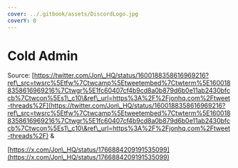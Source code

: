 ```yaml
---
cover: ../.gitbook/assets/DiscordLogo.jpg
coverY: 0
---
```


# Cold Admin

Source: [https://twitter.com/Jon\_HQ/status/1600188358616969216?ref\_src=twsrc%5Etfw%7Ctwcamp%5Etweetembed%7Ctwterm%5E1600188358616969216%7Ctwgr%5E1fc60407cf4b9cd8a0b879d6b0e11ab2430bfccb%7Ctwcon%5Es1\_c10\&ref\_url=https%3A%2F%2Fjonhq.com%2Ftweet-threads%2F](https://twitter.com/Jon\_HQ/status/1600188358616969216?ref\_src=twsrc%5Etfw%7Ctwcamp%5Etweetembed%7Ctwterm%5E1600188358616969216%7Ctwgr%5E1fc60407cf4b9cd8a0b879d6b0e11ab2430bfccb%7Ctwcon%5Es1\_c10\&ref\_url=https%3A%2F%2Fjonhq.com%2Ftweet-threads%2F) &&#x20;

[https://x.com/Jon\_HQ/status/1766884209191535099](https://x.com/Jon\_HQ/status/1766884209191535099)
